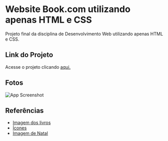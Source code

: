# Website Book.com utilizando apenas HTML e CSS

Projeto final da disciplina de Desenvolvimento Web utilizando apenas HTML e CSS.

## Link do Projeto

Acesse o projeto clicando [aqui.](https://redxlucas.github.io/E-Commerce-HTML-e-CSS/)

## Fotos

![App Screenshot](/E-Commerce-HTML-e-CSS/img/readme/pagina-principal.png)

## Referências

 - [Imagem dos livros](https://drive.google.com/file/d/10atT0IW6AtfZV5ybjwWmfxVrmLPutgSY/view)
 - [Ícones](https://fontawesome.com)
 - [Imagem de Natal](https://storyset.com)